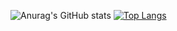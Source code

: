 ![Anurag's GitHub stats](https://github-readme-stats.vercel.app/api?username=t-yamakoshi&show_icons=true&count_private=true&theme=highcontrast)
[![Top Langs](https://github-readme-stats.vercel.app/api/top-langs/?username=t-yamakoshi&layout=compact&count_private=true&theme=highcontrast&hide=Makefile)](https://github.com/t-yamakoshi/github-readme-stats)
